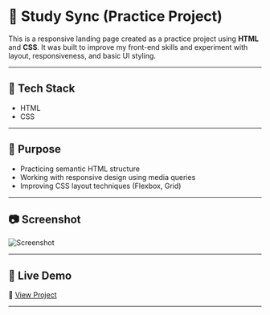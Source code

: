 # 🧪 Study Sync (Practice Project)

This is a responsive landing page created as a practice project using **HTML** and **CSS**. It was built to improve my front-end skills and experiment with layout, responsiveness, and basic UI styling.

---

## 🧰 Tech Stack

- HTML
- CSS

---

## 🎯 Purpose

- Practicing semantic HTML structure
- Working with responsive design using media queries
- Improving CSS layout techniques (Flexbox, Grid)

---

## 📷 Screenshot

![Screenshot](front_page.png)

---

## 🚀 Live Demo

🔗 [View Project](https://study-sync-project-amber.vercel.app)

---



